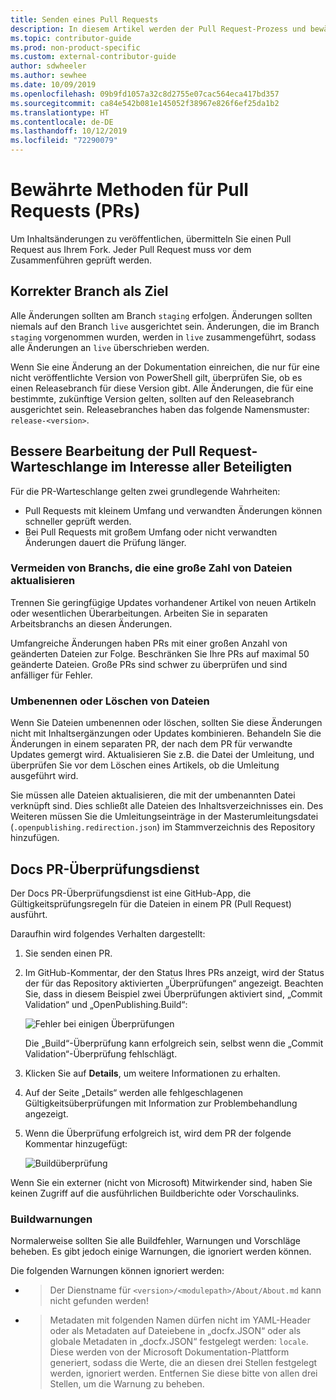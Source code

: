 ```yaml
---
title: Senden eines Pull Requests
description: In diesem Artikel werden der Pull Request-Prozess und bewährte Methoden beschrieben, um sicherzustellen, dass Ihre Beiträge zusammengeführt werden können.
ms.topic: contributor-guide
ms.prod: non-product-specific
ms.custom: external-contributor-guide
author: sdwheeler
ms.author: sewhee
ms.date: 10/09/2019
ms.openlocfilehash: 09b9fd1057a32c8d2755e07cac564eca417bd357
ms.sourcegitcommit: ca84e542b081e145052f38967e826f6ef25da1b2
ms.translationtype: HT
ms.contentlocale: de-DE
ms.lasthandoff: 10/12/2019
ms.locfileid: "72290079"
---
```

# <a name="best-practices-for-pull-requests"></a>Bewährte Methoden für Pull Requests (PRs)

Um Inhaltsänderungen zu veröffentlichen, übermitteln Sie einen Pull Request aus Ihrem Fork. Jeder Pull Request muss vor dem Zusammenführen geprüft werden.

## <a name="target-the-correct-branch"></a>Korrekter Branch als Ziel

Alle Änderungen sollten am Branch `staging` erfolgen. Änderungen sollten niemals auf den Branch `live` ausgerichtet sein. Änderungen, die im Branch `staging` vorgenommen wurden, werden in `live` zusammengeführt, sodass alle Änderungen an `live` überschrieben werden.

Wenn Sie eine Änderung an der Dokumentation einreichen, die nur für eine nicht veröffentlichte Version von PowerShell gilt, überprüfen Sie, ob es einen Releasebranch für diese Version gibt. Alle Änderungen, die für eine bestimmte, zukünftige Version gelten, sollten auf den Releasebranch ausgerichtet sein. Releasebranches haben das folgende Namensmuster: `release-<version>`.

## <a name="make-the-pull-request-queue-work-better-for-everyone"></a>Bessere Bearbeitung der Pull Request-Warteschlange im Interesse aller Beteiligten

Für die PR-Warteschlange gelten zwei grundlegende Wahrheiten:

- Pull Requests mit kleinem Umfang und verwandten Änderungen können schneller geprüft werden.
- Bei Pull Requests mit großem Umfang oder nicht verwandten Änderungen dauert die Prüfung länger.

### <a name="avoid-branches-that-update-large-numbers-of-files"></a>Vermeiden von Branchs, die eine große Zahl von Dateien aktualisieren

Trennen Sie geringfügige Updates vorhandener Artikel von neuen Artikeln oder wesentlichen Überarbeitungen. Arbeiten Sie in separaten Arbeitsbranchs an diesen Änderungen.

Umfangreiche Änderungen haben PRs mit einer großen Anzahl von geänderten Dateien zur Folge. Beschränken Sie Ihre PRs auf maximal 50 geänderte Dateien. Große PRs sind schwer zu überprüfen und sind anfälliger für Fehler.

### <a name="renaming-or-deleting-files"></a>Umbenennen oder Löschen von Dateien

Wenn Sie Dateien umbenennen oder löschen, sollten Sie diese Änderungen nicht mit Inhaltsergänzungen oder Updates kombinieren.
Behandeln Sie die Änderungen in einem separaten PR, der nach dem PR für verwandte Updates gemergt wird. Aktualisieren Sie z.B. die Datei der Umleitung, und überprüfen Sie vor dem Löschen eines Artikels, ob die Umleitung ausgeführt wird.

Sie müssen alle Dateien aktualisieren, die mit der umbenannten Datei verknüpft sind. Dies schließt alle Dateien des Inhaltsverzeichnisses ein. Des Weiteren müssen Sie die Umleitungseinträge in der Masterumleitungsdatei (`.openpublishing.redirection.json`) im Stammverzeichnis des Repository hinzufügen.

## <a name="docs-pr-validation-service"></a>Docs PR-Überprüfungsdienst

Der Docs PR-Überprüfungsdienst ist eine GitHub-App, die Gültigkeitsprüfungsregeln für die Dateien in einem PR (Pull Request) ausführt.

Daraufhin wird folgendes Verhalten dargestellt:

1. Sie senden einen PR.
1. Im GitHub-Kommentar, der den Status Ihres PRs anzeigt, wird der Status der für das Repository aktivierten „Überprüfungen“ angezeigt. Beachten Sie, dass in diesem Beispiel zwei Überprüfungen aktiviert sind, „Commit Validation“ und „OpenPublishing.Build“:

   ![Fehler bei einigen Überprüfungen](media/powershell-pull-requests/validation-failed.png)

   Die „Build“-Überprüfung kann erfolgreich sein, selbst wenn die „Commit Validation“-Überprüfung fehlschlägt.

1. Klicken Sie auf **Details**, um weitere Informationen zu erhalten.
1. Auf der Seite „Details“ werden alle fehlgeschlagenen Gültigkeitsüberprüfungen mit Information zur Problembehandlung angezeigt.
1. Wenn die Überprüfung erfolgreich ist, wird dem PR der folgende Kommentar hinzugefügt:

   ![Buildüberprüfung](media/powershell-pull-requests/build-validation.png)

Wenn Sie ein externer (nicht von Microsoft) Mitwirkender sind, haben Sie keinen Zugriff auf die ausführlichen Buildberichte oder Vorschaulinks.

### <a name="build-warnings"></a>Buildwarnungen

Normalerweise sollten Sie alle Buildfehler, Warnungen und Vorschläge beheben. Es gibt jedoch einige Warnungen, die ignoriert werden können.

Die folgenden Warnungen können ignoriert werden:

- > Der Dienstname für `<version>/<modulepath>/About/About.md` kann nicht gefunden werden!

- > Metadaten mit folgenden Namen dürfen nicht im YAML-Header oder als Metadaten auf Dateiebene in „docfx.JSON“ oder als globale Metadaten in „docfx.JSON“ festgelegt werden: `locale`. Diese werden von der Microsoft Dokumentation-Plattform generiert, sodass die Werte, die an diesen drei Stellen festgelegt werden, ignoriert werden. Entfernen Sie diese bitte von allen drei Stellen, um die Warnung zu beheben.
